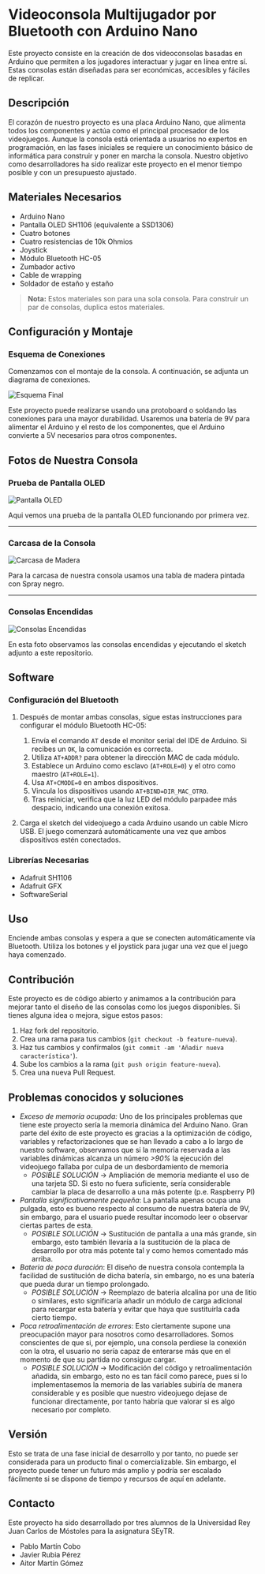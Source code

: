 # Videoconsola Multijugador por Bluetooth con Arduino Nano

Este proyecto consiste en la creación de dos videoconsolas basadas en Arduino que permiten a los jugadores interactuar y jugar en línea entre sí. Estas consolas están diseñadas para ser económicas, accesibles y fáciles de replicar.

## Descripción

El corazón de nuestro proyecto es una placa Arduino Nano, que alimenta todos los componentes y actúa como el principal procesador de los videojuegos. Aunque la consola está orientada a usuarios no expertos en programación, en las fases iniciales se requiere un conocimiento básico de informática para construir y poner en marcha la consola. Nuestro objetivo como desarrolladores ha sido realizar este proyecto en el menor tiempo posible y con un presupuesto ajustado.

## Materiales Necesarios

- Arduino Nano
- Pantalla OLED SH1106 (equivalente a SSD1306)
- Cuatro botones
- Cuatro resistencias de 10k Ohmios
- Joystick
- Módulo Bluetooth HC-05
- Zumbador activo
- Cable de wrapping
- Soldador de estaño y estaño

> **Nota:** Estos materiales son para una sola consola. Para construir un par de consolas, duplica estos materiales.

## Configuración y Montaje

### Esquema de Conexiones

Comenzamos con el montaje de la consola. A continuación, se adjunta un diagrama de conexiones.

![Esquema Final](https://github.com/pabloMartinGit/SEyTR_GII-G13-Consola_Arduino/assets/48807058/955f667d-6f7f-4055-a114-51614a3d26b5)

Este proyecto puede realizarse usando una protoboard o soldando las conexiones para una mayor durabilidad. Usaremos una batería de 9V para alimentar el Arduino y el resto de los componentes, que el Arduino convierte a 5V necesarios para otros componentes.

## Fotos de Nuestra Consola

### Prueba de Pantalla OLED

![Pantalla OLED](https://github.com/pabloMartinGit/SEyTR_GII-G13-Consola_Arduino/assets/48807058/85b2bf15-1c1e-4347-8c37-cb7489d68b25)

Aqui vemos una prueba de la pantalla OLED funcionando por primera vez.

---

### Carcasa de la Consola

![Carcasa de Madera](https://github.com/pabloMartinGit/SEyTR_GII-G13-Consola_Arduino/assets/48807058/29995c15-8fe0-499c-a443-fd8e739910df)

Para la carcasa de nuestra consola usamos una tabla de madera pintada con Spray negro.

---

### Consolas Encendidas

![Consolas Encendidas](https://github.com/pabloMartinGit/SEyTR_GII-G13-Consola_Arduino/assets/48807058/50f2eaac-1c07-491b-9f71-33cf719852ed)

En esta foto observamos las consolas encendidas y ejecutando el sketch adjunto a este repositorio.

## Software

### Configuración del Bluetooth

1. Después de montar ambas consolas, sigue estas instrucciones para configurar el módulo Bluetooth HC-05:
    1. Envía el comando `AT` desde el monitor serial del IDE de Arduino. Si recibes un `OK`, la comunicación es correcta.
    2. Utiliza `AT+ADDR?` para obtener la dirección MAC de cada módulo.
    3. Establece un Arduino como esclavo (`AT+ROLE=0`) y el otro como maestro (`AT+ROLE=1`).
    4. Usa `AT+CMODE=0` en ambos dispositivos.
    5. Vincula los dispositivos usando `AT+BIND=DIR_MAC_OTRO`.
    6. Tras reiniciar, verifica que la luz LED del módulo parpadee más despacio, indicando una conexión exitosa.

2. Carga el sketch del videojuego a cada Arduino usando un cable Micro USB. El juego comenzará automáticamente una vez que ambos dispositivos estén conectados.

### Librerías Necesarias

- Adafruit SH1106
- Adafruit GFX
- SoftwareSerial

## Uso

Enciende ambas consolas y espera a que se conecten automáticamente vía Bluetooth. Utiliza los botones y el joystick para jugar una vez que el juego haya comenzado.

## Contribución

Este proyecto es de código abierto y animamos a la contribución para mejorar tanto el diseño de las consolas como los juegos disponibles. Si tienes alguna idea o mejora, sigue estos pasos:

1. Haz fork del repositorio.
2. Crea una rama para tus cambios (`git checkout -b feature-nueva`).
3. Haz tus cambios y confírmalos (`git commit -am 'Añadir nueva característica'`).
4. Sube los cambios a la rama (`git push origin feature-nueva`).
5. Crea una nueva Pull Request.

## Problemas conocidos y soluciones

* *Exceso de memoria ocupada:* Uno de los principales problemas que tiene este proyecto sería la memoria dinámica del Arduino Nano. Gran parte del éxito de este proyecto es gracias a la optimización de código, variables y refactorizaciones que se han llevado a cabo a lo largo de nuestro software, observamos que si la memoria reservada a las variables dinámicas alcanza un número *>90%* la ejecución del videojuego fallaba por culpa de un desbordamiento de memoria
    * *POSIBLE SOLUCIÓN* -> Ampliación de memoria mediante el uso de una tarjeta SD. Si esto no fuera suficiente, sería considerable cambiar la placa de desarrollo a una más potente (p.e. Raspberry PI)
* *Pantalla significativamente pequeña*: La pantalla apenas ocupa una pulgada, esto es bueno respecto al consumo de nuestra batería de 9V, sin embargo, para el usuario puede resultar incomodo leer o observar ciertas partes de esta.
    * *POSIBLE SOLUCIÓN* -> Sustitución de pantalla a una más grande, sin embargo, esto también llevaría a la sustitución de la placa de desarrollo por otra más potente tal y como hemos comentado más arriba.
* *Bateria de poca duración*: El diseño de nuestra consola contempla la facilidad de sustitución de dicha batería, sin embargo, no es una batería que pueda durar un tiempo prolongado.
    * *POSIBLE SOLUCIÓN* -> Reemplazo de bateria alcalina por una de litio o similares, esto significaría añadir un módulo de carga adicional para recargar esta batería y evitar que haya que sustituirla cada cierto tiempo.
* *Poca retroalimentación de errores*: Esto ciertamente supone una preocupación mayor para nosotros como desarrolladores. Somos conscientes de que si, por ejemplo, una consola perdiese la conexión con la otra, el usuario no sería capaz de enterarse más que en el momento de que su partida no consigue cargar.
    * *POSIBLE SOLUCIÓN* -> Modificación del código y retroalimentación añadida, sin embargo, esto no es tan fácil como parece, pues si lo implementasemos la memoria de las variables subiría de manera considerable y es posible que nuestro videojuego dejase de funcionar directamente, por tanto habría que valorar si es algo necesario por completo.

## Versión

Esto se trata de una fase inicial de desarrollo y por tanto, no puede ser considerada para un producto final o comercializable. Sin embargo, el proyecto puede tener un futuro más amplio y podría ser escalado fácilmente si se dispone de tiempo y recursos de aquí en adelante.

## Contacto

Este proyecto ha sido desarrollado por tres alumnos de la Universidad Rey Juan Carlos de Móstoles para la asignatura SEyTR.

- Pablo Martín Cobo
- Javier Rubia Pérez
- Aitor Martín Gómez
